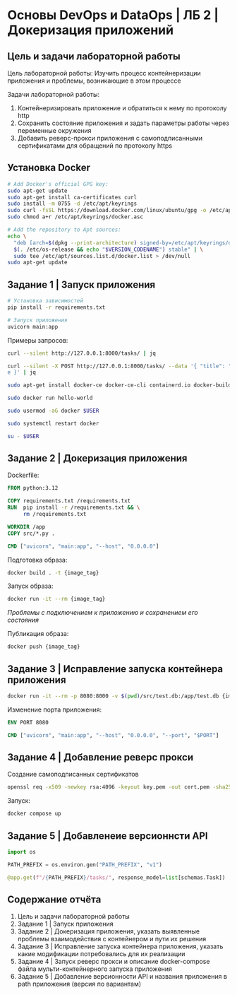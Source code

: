 # Основы DevOps и DataOps | ЛБ 2 | Докеризация приложений

## Цель и задачи лабораторной работы

Цель лабораторной работы: Изучить процесс контейнеризации приложения и проблемы, возникающие в этом процессе

Задачи лабораторной работы:

1. Контейнеризировать приложение и обратиться к нему по протоколу http
2. Сохранить состояние приложения и задать параметры работы через переменные окружения
3. Добавить реверс-прокси приложения с самоподписанными сертификатами для обращений по протоколу https

## Установка Docker


```bash
# Add Docker's official GPG key:
sudo apt-get update
sudo apt-get install ca-certificates curl
sudo install -m 0755 -d /etc/apt/keyrings
sudo curl -fsSL https://download.docker.com/linux/ubuntu/gpg -o /etc/apt/keyrings/docker.asc
sudo chmod a+r /etc/apt/keyrings/docker.asc

# Add the repository to Apt sources:
echo \
  "deb [arch=$(dpkg --print-architecture) signed-by=/etc/apt/keyrings/docker.asc] https://download.docker.com/linux/ubuntu \
  $(. /etc/os-release && echo "$VERSION_CODENAME") stable" | \
  sudo tee /etc/apt/sources.list.d/docker.list > /dev/null
sudo apt-get update
```

## Задание 1 | Запуск приложения

```bash
# Установка зависимостей
pip install -r requirements.txt

# Запуск приложения
uvicorn main:app
```

Примеры запросов:
```bash
curl --silent http://127.0.0.1:8000/tasks/ | jq

curl --silent -X POST http://127.0.0.1:8000/tasks/ --data '{ "title": "Прочитать книгу", "description": "Закончить чтение книги по FastAPI", "completed": fals
e }' | jq
```

```bash
sudo apt-get install docker-ce docker-ce-cli containerd.io docker-buildx-plugin docker-compose-plugin
```

```bash
sudo docker run hello-world
```

```bash
sudo usermod -aG docker $USER

sudo systemctl restart docker

su - $USER
```

## Задание 2 | Докеризация приложения

Dockerfile:
```Dockerfile
FROM python:3.12

COPY requirements.txt /requirements.txt
RUN  pip install -r /requirements.txt && \
     rm /requirements.txt

WORKDIR /app
COPY src/*.py .

CMD ["uvicorn", "main:app", "--host", "0.0.0.0"]
```

Подготовка образа:
```bash
docker build . -t {image_tag}
```

Запуск образа:
```bash
docker run -it --rm {image_tag}
```
*Проблемы с подключением к приложению и сохранением его состояния*

Публикация образа:
```bash
docker push {image_tag}
```

## Задание 3 | Исправление запуска контейнера приложения

```bash
docker run -it --rm -p 8080:8000 -v $(pwd)/src/test.db:/app/test.db {image_tag}
```

Изменение порта приложения:
```Dockerfile
ENV PORT 8080

CMD ["uvicorn", "main:app", "--host", "0.0.0.0", "--port", "$PORT"]
```

## Задание 4 | Добавление реверс прокси

Создание самоподписанных сертификатов
```bash
openssl req -x509 -newkey rsa:4096 -keyout key.pem -out cert.pem -sha256 -days 365 -nodes
```

Запуск:
```bash
docker compose up
```

## Задание 5 | Добавленеие версионнсти API

```python
import os

PATH_PREFIX = os.environ.gen("PATH_PREFIX", "v1")

@app.get(f"/{PATH_PREFIX}/tasks/", response_model=list[schemas.Task])
```

## Содержание отчёта

1. Цель и задачи лабораторной работы
2. Задание 1 | Запуск приложения
3. Задание 2 | Докеризация приложения, указать выявленные проблемы взаимодействия с контейнером и пути их решения
4. Задание 3 | Исправление запуска контейнера приложения, указать какие модификации потребовались для их реализации
5. Задание 4 | Запуск реверс прокси и описание docker-compose файла мульти-контейнерного запуска приложения
6. Задание 5 | Добавление версионности API и названия приложения в path приложения (версия по вариантам)
